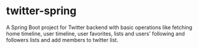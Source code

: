 # twitter-spring
A Spring Boot project for Twitter backend with basic operations like fetching home timeline, user timeline, user favorites, lists and users' following and followers lists and add members to twitter list.
